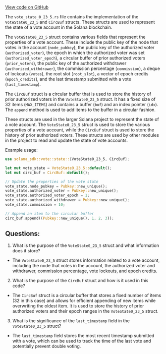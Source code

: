 [View code on GitHub](https://github.com/solana-labs/solana/blob/master/sdk/program/src/vote/state/vote_state_0_23_5.rs)

The `vote_state_0_23_5.rs` file contains the implementation of the `VoteState0_23_5` and `CircBuf` structs. These structs are used to represent the state of a vote account in the Solana blockchain.

The `VoteState0_23_5` struct contains various fields that represent the properties of a vote account. These include the public key of the node that votes in the account (`node_pubkey`), the public key of the authorized voter (`authorized_voter`), the epoch in which the authorized voter was set (`authorized_voter_epoch`), a circular buffer of prior authorized voters (`prior_voters`), the public key of the authorized withdrawer (`authorized_withdrawer`), the commission percentage (`commission`), a deque of lockouts (`votes`), the root slot (`root_slot`), a vector of epoch credits (`epoch_credits`), and the last timestamp submitted with a vote (`last_timestamp`).

The `CircBuf` struct is a circular buffer that is used to store the history of prior authorized voters in the `VoteState0_23_5` struct. It has a fixed size of 32 items (`MAX_ITEMS`) and contains a buffer (`buf`) and an index pointer (`idx`). The `append` method is used to add items to the buffer in a circular fashion.

These structs are used in the larger Solana project to represent the state of a vote account. The `VoteState0_23_5` struct is used to store the various properties of a vote account, while the `CircBuf` struct is used to store the history of prior authorized voters. These structs are used by other modules in the project to read and update the state of vote accounts.

Example usage:

```rust
use solana_sdk::vote::state::{VoteState0_23_5, CircBuf};

let mut vote_state = VoteState0_23_5::default();
let mut circ_buf = CircBuf::default();

// Update the properties of the vote state
vote_state.node_pubkey = Pubkey::new_unique();
vote_state.authorized_voter = Pubkey::new_unique();
vote_state.authorized_voter_epoch = 1;
vote_state.authorized_withdrawer = Pubkey::new_unique();
vote_state.commission = 10;

// Append an item to the circular buffer
circ_buf.append((Pubkey::new_unique(), 1, 2, 3));
```
## Questions: 
 1. What is the purpose of the `VoteState0_23_5` struct and what information does it store?
- The `VoteState0_23_5` struct stores information related to a vote account, including the node that votes in the account, the authorized voter and withdrawer, commission percentage, vote lockouts, and epoch credits.

2. What is the purpose of the `CircBuf` struct and how is it used in this code?
- The `CircBuf` struct is a circular buffer that stores a fixed number of items (32 in this case) and allows for efficient appending of new items while overwriting the oldest item. It is used to store the history of prior authorized voters and their epoch ranges in the `VoteState0_23_5` struct.

3. What is the significance of the `last_timestamp` field in the `VoteState0_23_5` struct?
- The `last_timestamp` field stores the most recent timestamp submitted with a vote, which can be used to track the time of the last vote and potentially prevent double voting.